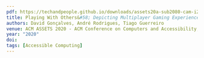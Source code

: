 ```yaml
---
pdf: https://techandpeople.github.io/downloads/assets20a-sub2080-cam-i26.pdf
title: Playing With Others&#58; Depicting Multiplayer Gaming Experiences of People With Visual Impairments
authors: David Gonçalves, André Rodrigues, Tiago Guerreiro
venue: ACM ASSETS 2020 - ACM Conference on Computers and Accessibility, Virtual Event, Greece, October, 2020
year: "2020"
doi: 
tags: [Accessible Computing]
---
```

